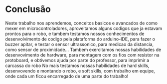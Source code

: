 # Conclusão

Neste trabalho nos aprendemos, conceitos basicos e avancados de como mexer em microcontroladores, aproveitamos alguns codigos que ja estavam prontos para o robo, e tambem testamos nossos conhecimentos de desenvolvimento de codigo pela plataforma do arduino-IDE, para fazer o buzzer apitar, e testar o sensor ultrassonico, para medicao da distancia, como sensor de proximidade... Tambem exercitamos nossas habilidades de desenvovimento de hardware, para montagem com os fios com resistor na protoboard, e obtivemos ajuda por parte do professor, para imprimir a carcassa do robo
No mais testamos nossas habilidades de hard skills, desenvovendo e montando o robo, e soft skills, com trabalho em equipe, onde cada um ficou encarregado de uma parte do trabalho!
